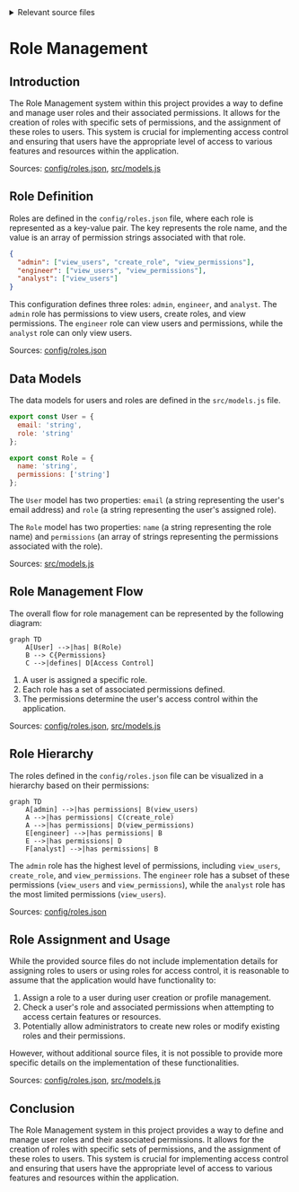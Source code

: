 <details>
<summary>Relevant source files</summary>

The following files were used as context for generating this wiki page:

- [config/roles.json](https://github.com/aanickode/access-control-service/blob/main/config/roles.json)
- [src/models.js](https://github.com/aanickode/access-control-service/blob/main/src/models.js)

</details>

# Role Management

## Introduction

The Role Management system within this project provides a way to define and manage user roles and their associated permissions. It allows for the creation of roles with specific sets of permissions, and the assignment of these roles to users. This system is crucial for implementing access control and ensuring that users have the appropriate level of access to various features and resources within the application.

Sources: [config/roles.json](), [src/models.js]()

## Role Definition

Roles are defined in the `config/roles.json` file, where each role is represented as a key-value pair. The key represents the role name, and the value is an array of permission strings associated with that role.

```json
{
  "admin": ["view_users", "create_role", "view_permissions"],
  "engineer": ["view_users", "view_permissions"],
  "analyst": ["view_users"]
}
```

This configuration defines three roles: `admin`, `engineer`, and `analyst`. The `admin` role has permissions to view users, create roles, and view permissions. The `engineer` role can view users and permissions, while the `analyst` role can only view users.

Sources: [config/roles.json]()

## Data Models

The data models for users and roles are defined in the `src/models.js` file.

```javascript
export const User = {
  email: 'string',
  role: 'string'
};

export const Role = {
  name: 'string',
  permissions: ['string']
};
```

The `User` model has two properties: `email` (a string representing the user's email address) and `role` (a string representing the user's assigned role).

The `Role` model has two properties: `name` (a string representing the role name) and `permissions` (an array of strings representing the permissions associated with the role).

Sources: [src/models.js]()

## Role Management Flow

The overall flow for role management can be represented by the following diagram:

```mermaid
graph TD
    A[User] -->|has| B(Role)
    B --> C{Permissions}
    C -->|defines| D[Access Control]
```

1. A user is assigned a specific role.
2. Each role has a set of associated permissions defined.
3. The permissions determine the user's access control within the application.

Sources: [config/roles.json](), [src/models.js]()

## Role Hierarchy

The roles defined in the `config/roles.json` file can be visualized in a hierarchy based on their permissions:

```mermaid
graph TD
    A[admin] -->|has permissions| B(view_users)
    A -->|has permissions| C(create_role)
    A -->|has permissions| D(view_permissions)
    E[engineer] -->|has permissions| B
    E -->|has permissions| D
    F[analyst] -->|has permissions| B
```

The `admin` role has the highest level of permissions, including `view_users`, `create_role`, and `view_permissions`. The `engineer` role has a subset of these permissions (`view_users` and `view_permissions`), while the `analyst` role has the most limited permissions (`view_users`).

Sources: [config/roles.json]()

## Role Assignment and Usage

While the provided source files do not include implementation details for assigning roles to users or using roles for access control, it is reasonable to assume that the application would have functionality to:

1. Assign a role to a user during user creation or profile management.
2. Check a user's role and associated permissions when attempting to access certain features or resources.
3. Potentially allow administrators to create new roles or modify existing roles and their permissions.

However, without additional source files, it is not possible to provide more specific details on the implementation of these functionalities.

Sources: [config/roles.json](), [src/models.js]()

## Conclusion

The Role Management system in this project provides a way to define and manage user roles and their associated permissions. It allows for the creation of roles with specific sets of permissions, and the assignment of these roles to users. This system is crucial for implementing access control and ensuring that users have the appropriate level of access to various features and resources within the application.